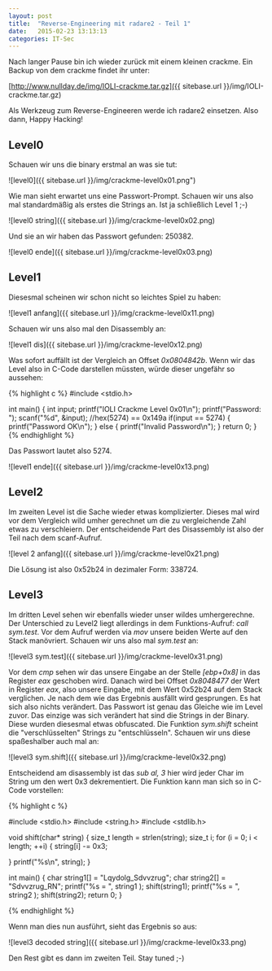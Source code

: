 ```yaml
---
layout: post
title:  "Reverse-Engineering mit radare2 - Teil 1"
date:   2015-02-23 13:13:13
categories: IT-Sec
---
```


Nach langer Pause bin ich wieder zurück mit einem kleinen crackme. Ein Backup
von dem crackme findet ihr unter: 

[http://www.nullday.de/img/IOLI-crackme.tar.gz]({{ sitebase.url }}/img/IOLI-crackme.tar.gz)

Als Werkzeug zum Reverse-Engineeren werde ich radare2 einsetzen. 
Also dann, Happy Hacking!

Level0
------

Schauen wir uns die binary erstmal an was sie tut:

![level0]({{ sitebase.url }}/img/crackme-level0x01.png")

Wie man sieht erwartet uns eine Passwort-Prompt. Schauen wir uns also mal
standardmäßig als erstes die Strings an. Ist ja schließlich Level 1 ;-)

![level0 string]({{ sitebase.url }}/img/crackme-level0x02.png)

Und sie an wir haben das Passwort gefunden: 250382.

![level0 ende]({{ sitebase.url }}/img/crackme-level0x03.png)

Level1
------

Diesesmal scheinen wir schon nicht so leichtes Spiel zu haben:

![level1 anfang]({{ sitebase.url }}/img/crackme-level0x11.png)

Schauen wir uns also mal den Disassembly an:

![level1 dis]({{ sitebase.url }}/img/crackme-level0x12.png)

Was sofort auffällt ist der Vergleich an Offset *0x0804842b*. Wenn wir 
das Level also in C-Code darstellen müssten, würde dieser ungefähr so
aussehen:

{% highlight c %}
#include <stdio.h>

int main() {
  int input;
  printf("IOLI Crackme Level 0x01\n");
  printf("Password: ");
  scanf("%d", &input);
  //hex(5274) == 0x149a
  if(input == 5274) {
    printf("Password OK\n");
  } else {
    printf("Invalid Password\n");
  }
  return 0;
}
{% endhighlight %}

Das Passwort lautet also 5274.

![level1 ende]({{ sitebase.url }}/img/crackme-level0x13.png)

Level2
------

Im zweiten Level ist die Sache wieder etwas komplizierter. Dieses mal wird vor
dem Vergleich wild umher gerechnet um die zu vergleichende Zahl etwas zu
verschleiern. Der entscheidende Part des Disassembly ist also der Teil nach dem
scanf-Aufruf.

![level 2 anfang]({{ sitebase.url }}/img/crackme-level0x21.png)

Die Lösung ist also 0x52b24 in dezimaler Form: 338724.

Level3
------

Im dritten Level sehen wir ebenfalls wieder unser wildes umhergerechne. Der
Unterschied zu Level2 liegt allerdings in dem Funktions-Aufruf: *call sym.test*.
Vor dem Aufruf werden via *mov* unsere beiden Werte auf den Stack manövriert.
Schauen wir uns also mal *sym.test* an:

![level3 sym.test]({{ sitebase.url }}/img/crackme-level0x31.png)

Vor dem *cmp* sehen wir das unsere Eingabe an der Stelle *[ebp+0x8]* in das
Register *eax* geschoben wird. Danach wird bei Offset *0x8048477* der Wert in
Register *eax*, also unsere Eingabe, mit dem Wert 0x52b24 auf dem Stack
verglichen. Je nach dem wie das Ergebnis ausfällt wird gesprungen. Es hat sich
also nichts verändert. Das Passwort ist genau das Gleiche wie im Level zuvor.
Das einzige was sich verändert hat sind die Strings in der Binary. Diese wurden
diesesmal etwas obfuscated. Die Funktion *sym.shift* scheint die
"verschlüsselten" Strings zu "entschlüsseln". Schauen wir uns diese spaßeshalber
auch mal an:

![level3 sym.shift]({{ sitebase.url }}/img/crackme-level0x32.png)

Entscheidend am disassembly ist das *sub al, 3* hier wird jeder Char im String
um den wert 0x3 dekrementiert. Die Funktion kann man sich so in C-Code
vorstellen:

{% highlight c %}

#include <stdio.h>
#include <string.h>
#include <stdlib.h>

void shift(char* string) {
  size_t length = strlen(string);
  size_t i;
  for (i = 0; i < length; ++i) {
    string[i] -= 0x3;

  }
  printf("%s\n", string);
}

int main() {
  char string1[] = "Lqydolg_Sdvvzrug";
  char string2[] = "Sdvvzrug_RN";
  printf("%s = ", string1 );
  shift(string1);
  printf("%s = ", string2 );
  shift(string2);
  return 0;
}

{% endhighlight %}

Wenn man dies nun ausführt, sieht das Ergebnis so aus:

![level3 decoded string]({{ sitebase.url }}/img/crackme-level0x33.png)

Den Rest gibt es dann im zweiten Teil. Stay tuned ;-)

